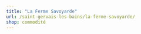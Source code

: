 ```yaml
---
title: "La Ferme Savoyarde"
url: /saint-gervais-les-bains/la-ferme-savoyarde/
shop: commodité
---
```

